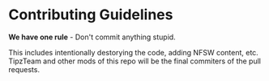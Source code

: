 Contributing Guidelines
=======================

**We have one rule** - Don't commit anything stupid.

This includes intentionally destorying the code, adding NFSW content, etc. TipzTeam and other mods of this repo will be the final commiters of the pull requests.

